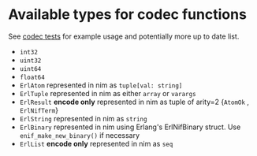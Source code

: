# Available types for codec functions

See [codec tests](https://github.com/wltsmrz/nimler/tree/master/tests/codec) for example usage and potentially more up to date list.

* `int32`
* `uint32`
* `uint64`
* `float64`
* `ErlAtom` represented in nim as `tuple[val: string]`
* `ErlTuple` represented in nim as either `array` or `varargs`
* `ErlResult` **encode only** represented in nim as tuple of arity=2 {`AtomOk` , `ErlNifTerm`}
* `ErlString` represented in nim as `string`
* `ErlBinary` represented in nim using Erlang's ErlNifBinary struct. Use `enif_make_new_binary()` if necessary
* `ErlList` **encode only** represented in nim as `seq`

